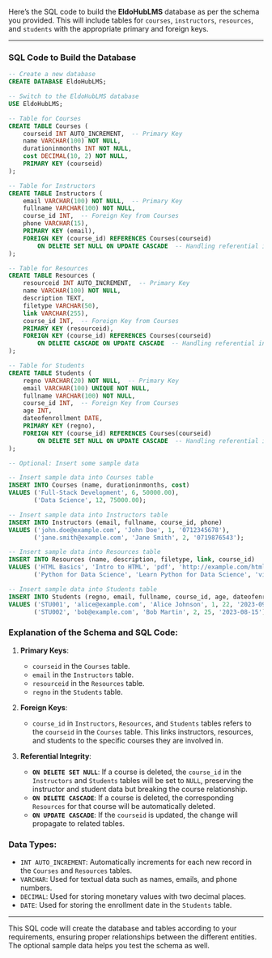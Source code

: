 Here’s the SQL code to build the **EldoHubLMS** database as per the schema you provided. This will include tables for `courses`, `instructors`, `resources`, and `students` with the appropriate primary and foreign keys.

---

### SQL Code to Build the Database

```sql
-- Create a new database
CREATE DATABASE EldoHubLMS;

-- Switch to the EldoHubLMS database
USE EldoHubLMS;

-- Table for Courses
CREATE TABLE Courses (
    courseid INT AUTO_INCREMENT,  -- Primary Key
    name VARCHAR(100) NOT NULL,
    durationinmonths INT NOT NULL,
    cost DECIMAL(10, 2) NOT NULL,
    PRIMARY KEY (courseid)
);

-- Table for Instructors
CREATE TABLE Instructors (
    email VARCHAR(100) NOT NULL,  -- Primary Key
    fullname VARCHAR(100) NOT NULL,
    course_id INT,  -- Foreign Key from Courses
    phone VARCHAR(15),
    PRIMARY KEY (email),
    FOREIGN KEY (course_id) REFERENCES Courses(courseid)
        ON DELETE SET NULL ON UPDATE CASCADE  -- Handling referential integrity
);

-- Table for Resources
CREATE TABLE Resources (
    resourceid INT AUTO_INCREMENT,  -- Primary Key
    name VARCHAR(100) NOT NULL,
    description TEXT,
    filetype VARCHAR(50),
    link VARCHAR(255),
    course_id INT,  -- Foreign Key from Courses
    PRIMARY KEY (resourceid),
    FOREIGN KEY (course_id) REFERENCES Courses(courseid)
        ON DELETE CASCADE ON UPDATE CASCADE  -- Handling referential integrity
);

-- Table for Students
CREATE TABLE Students (
    regno VARCHAR(20) NOT NULL,  -- Primary Key
    email VARCHAR(100) UNIQUE NOT NULL,
    fullname VARCHAR(100) NOT NULL,
    course_id INT,  -- Foreign Key from Courses
    age INT,
    dateofenrollment DATE,
    PRIMARY KEY (regno),
    FOREIGN KEY (course_id) REFERENCES Courses(courseid)
        ON DELETE SET NULL ON UPDATE CASCADE  -- Handling referential integrity
);

-- Optional: Insert some sample data

-- Insert sample data into Courses table
INSERT INTO Courses (name, durationinmonths, cost)
VALUES ('Full-Stack Development', 6, 50000.00),
       ('Data Science', 12, 75000.00);

-- Insert sample data into Instructors table
INSERT INTO Instructors (email, fullname, course_id, phone)
VALUES ('john.doe@example.com', 'John Doe', 1, '0712345678'),
       ('jane.smith@example.com', 'Jane Smith', 2, '0719876543');

-- Insert sample data into Resources table
INSERT INTO Resources (name, description, filetype, link, course_id)
VALUES ('HTML Basics', 'Intro to HTML', 'pdf', 'http://example.com/html.pdf', 1),
       ('Python for Data Science', 'Learn Python for Data Science', 'video', 'http://example.com/python.mp4', 2);

-- Insert sample data into Students table
INSERT INTO Students (regno, email, fullname, course_id, age, dateofenrollment)
VALUES ('STU001', 'alice@example.com', 'Alice Johnson', 1, 22, '2023-09-01'),
       ('STU002', 'bob@example.com', 'Bob Martin', 2, 25, '2023-08-15');
```

### Explanation of the Schema and SQL Code:

1. **Primary Keys**:

   - `courseid` in the `Courses` table.
   - `email` in the `Instructors` table.
   - `resourceid` in the `Resources` table.
   - `regno` in the `Students` table.

2. **Foreign Keys**:

   - `course_id` in `Instructors`, `Resources`, and `Students` tables refers to the `courseid` in the `Courses` table. This links instructors, resources, and students to the specific courses they are involved in.

3. **Referential Integrity**:
   - **`ON DELETE SET NULL`**: If a course is deleted, the `course_id` in the `Instructors` and `Students` tables will be set to `NULL`, preserving the instructor and student data but breaking the course relationship.
   - **`ON DELETE CASCADE`**: If a course is deleted, the corresponding `Resources` for that course will be automatically deleted.
   - **`ON UPDATE CASCADE`**: If the `courseid` is updated, the change will propagate to related tables.

### Data Types:

- `INT AUTO_INCREMENT`: Automatically increments for each new record in the `Courses` and `Resources` tables.
- `VARCHAR`: Used for textual data such as names, emails, and phone numbers.
- `DECIMAL`: Used for storing monetary values with two decimal places.
- `DATE`: Used for storing the enrollment date in the `Students` table.

---

This SQL code will create the database and tables according to your requirements, ensuring proper relationships between the different entities. The optional sample data helps you test the schema as well.
